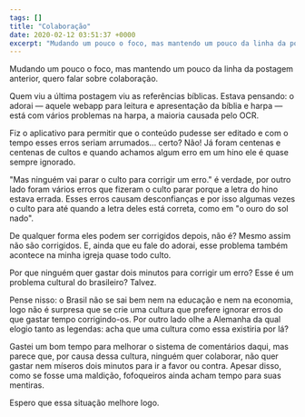 ```yaml
---
tags: []
title: "Colaboração"
date: 2020-02-12 03:51:37 +0000
excerpt: "Mudando um pouco o foco, mas mantendo um pouco da linha da postagem anterior, quero falar sobre colaboração.  Quem viu a última postagem..."
---
```


Mudando um pouco o foco, mas mantendo um pouco da linha da postagem anterior, quero falar sobre colaboração.

Quem viu a última postagem viu as referências bíblicas. Estava pensando: o adorai ― aquele webapp para leitura e apresentação da bíblia e harpa ― está com vários problemas na harpa, a maioria causada pelo OCR.

Fiz o aplicativo para permitir que o conteúdo pudesse ser editado e com o tempo esses erros seriam arrumados… certo? Não! Já foram centenas e centenas de cultos e quando achamos algum erro em um hino ele é quase sempre ignorado.

"Mas ninguém vai parar o culto para corrigir um erro." é verdade, por outro lado foram vários erros que fizeram o culto parar porque a letra do hino estava errada. Esses erros causam desconfianças e por isso algumas vezes o culto para até quando a letra deles está correta, como em "o ouro do sol nado".

De qualquer forma eles podem ser corrigidos depois, não é? Mesmo assim não são corrigidos. E, ainda que eu fale do adorai, esse problema também acontece na minha igreja quase todo culto.

Por que ninguém quer gastar dois minutos para corrigir um erro? Esse é um problema cultural do brasileiro? Talvez.

Pense nisso: o Brasil não se sai bem nem na educação e nem na economia, logo não é surpresa que se crie uma cultura que prefere ignorar erros do que gastar tempo corrigindo-os. Por outro lado olhe a Alemanha da qual elogio tanto as legendas: acha que uma cultura como essa existiria por lá?

Gastei um bom tempo para melhorar o sistema de comentários daqui, mas parece que, por causa dessa cultura, ninguém quer colaborar, não quer gastar nem míseros dois minutos para ir a favor ou contra. Apesar disso, como se fosse uma maldição, fofoqueiros ainda acham tempo para suas mentiras.

Espero que essa situação melhore logo.